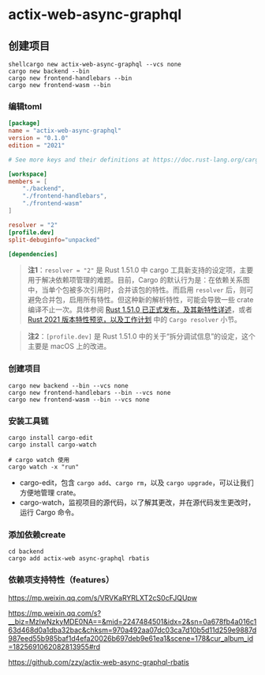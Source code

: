 # actix-web-async-graphql

## 创建项目

```shell
shellcargo new actix-web-async-graphql --vcs none
cargo new backend --bin
cargo new frontend-handlebars --bin
cargo new frontend-wasm --bin
```

### 编辑toml

```toml
[package]
name = "actix-web-async-graphql"
version = "0.1.0"
edition = "2021"

# See more keys and their definitions at https://doc.rust-lang.org/cargo/reference/manifest.html

[workspace]
members = [
    "./backend",
    "./frontend-handlebars",
    "./frontend-wasm"
]

resolver = "2"
[profile.dev]
split-debuginfo="unpacked"

[dependencies]

```

> **注1**：`resolver = "2"` 是 Rust 1.51.0 中 cargo 工具新支持的设定项，主要用于解决依赖项管理的难题。目前，Cargo 的默认行为是：在依赖关系图中，当单个包被多次引用时，合并该包的特性。而启用 `resolver` 后，则可避免合并包，启用所有特性。但这种新的解析特性，可能会导致一些 crate 编译不止一次。具体参阅 [Rust 1.51.0 已正式发布，及其新特性详述](http://mp.weixin.qq.com/s?__biz=MzIwNzkyMDE0NA==&mid=2247484240&idx=2&sn=3f3cdf5c790c9b9bc0aa5e0d3ccb6d12&chksm=970a4e2fa07dc739e734a4eeb231f3fd791d0161fcbbb8d755f78dbf4b93e7de14e101bf4c15&scene=21#wechat_redirect)，或者 [Rust 2021 版本特性预览，以及工作计划](http://mp.weixin.qq.com/s?__biz=MzIwNzkyMDE0NA==&mid=2247484435&idx=1&sn=6a5227d45e7265599e41f47ca3ab885f&chksm=970a496ca07dc07a2b4fd73f0dfef0adf041f64d595498c6c6be5710a82bddbc1ce7922bfb52&scene=21#wechat_redirect) 中的 `Cargo resolver` 小节。

> **注2**：`[profile.dev]` 是 Rust 1.51.0 中的关于“拆分调试信息”的设定，这个主要是 macOS 上的改进。

### 创建项目

```shell
cargo new backend --bin --vcs none
cargo new frontend-handlebars --bin --vcs none
cargo new frontend-wasm --bin --vcs none
```



### 安装工具链

```shell
cargo install cargo-edit
cargo install cargo-watch

# cargo watch 使用
cargo watch -x "run"

```

- cargo-edit，包含 `cargo add`、`cargo rm`，以及 `cargo upgrade`，可以让我们方便地管理 crate。
- cargo-watch，监视项目的源代码，以了解其更改，并在源代码发生更改时，运行 Cargo 命令。

### 添加依赖create

```shell
cd backend
cargo add actix-web async-graphql rbatis
```

### 依赖项支持特性（features）


https://mp.weixin.qq.com/s/VRVKaRYRLXT2cS0cFJQUpw

https://mp.weixin.qq.com/s?__biz=MzIwNzkyMDE0NA==&mid=2247484501&idx=2&sn=0a678fb4a016c163d468d0a1dba32bac&chksm=970a492aa07dc03ca7d10b5d11d259e9887d987eed55b985baf1d4efa20026b697deb9e61ea1&scene=178&cur_album_id=1825691062082813955#rd

https://github.com/zzy/actix-web-async-graphql-rbatis